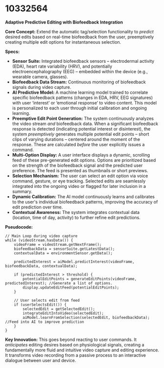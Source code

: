 # 10332564

**Adaptive Predictive Editing with Biofeedback Integration**

**Core Concept:** Extend the automatic tag/selection functionality to *predict* desired edits based on real-time biofeedback from the user, preemptively creating multiple edit options for instantaneous selection.

**Specs:**

*   **Sensor Suite:** Integrated biofeedback sensors – electrodermal activity (EDA), heart rate variability (HRV), and potentially electroencephalography (EEG) – embedded within the device (e.g., wearable camera, glasses).
*   **Biofeedback Data Stream:** Continuous monitoring of biofeedback signals during video capture.
*   **AI Predictive Model:** A machine learning model trained to correlate specific biofeedback patterns (changes in EDA, HRV, EEG signatures) with user ‘interest’ or ‘emotional response’ to video content.  This model is personalized to each user through initial calibration and ongoing learning.
*   **Preemptive Edit Point Generation:** The system continuously analyzes the video stream *and* biofeedback data. When a significant biofeedback response is detected (indicating potential interest or disinterest), the system *preemptively* generates multiple potential edit points – short clips of varying durations – centered around the moment of the response. These are calculated *before* the user explicitly issues a command.
*   **Multi-Option Display:**  A user interface displays a dynamic, scrolling feed of these pre-generated edit options. Options are prioritized based on the strength of the biofeedback signal and the predicted user preference.  The feed is presented as thumbnails or short previews.
*   **Selection Mechanism:** The user can select an edit option via voice command, gesture, or eye tracking.  Selected edits are seamlessly integrated into the ongoing video or flagged for later inclusion in a summary.
*   **Dynamic Calibration:** The AI model continuously learns and calibrates to the user's individual biofeedback patterns, improving the accuracy of edit prediction over time.
*   **Contextual Awareness:** The system integrates contextual data (location, time of day, activity) to further refine edit predictions.

**Pseudocode:**

```
// Main Loop during video capture
while (videoStream.hasData()) {
    videoFrame = videoStream.getNextFrame();
    biofeedbackData = sensorSuite.getLatestData();
    contextualData = environmentSensor.getData();

    predictedInterest = aiModel.predictInterest(videoFrame, biofeedbackData, contextualData);

    if (predictedInterest > threshold) {
        potentialEditPoints = generateEditPoints(videoFrame, predictedInterest); //Generate a list of options.
        display.updateEditFeed(potentialEditPoints);
    }

    // User selects edit from feed
    if (userSelectsEdit()) {
        selectedEdit = getSelectedEdit();
        integrateEditIntoVideo(selectedEdit);
        aiModel.learnFromSelection(selectedEdit, biofeedbackData); //Feed into AI to improve prediction
    }
}
```

**Key Innovation:** This goes beyond reacting to user commands. It *anticipates* editing desires based on physiological signals, creating a fundamentally more fluid and intuitive video capture and editing experience. It transforms video recording from a passive process to an interactive dialogue between user and device.